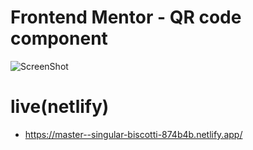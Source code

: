 
# Frontend Mentor - QR code component
![ScreenShot](https://img001.prntscr.com/file/img001/-LI68zfRTZuQrjtRzH1JMg.png)
 
# live(netlify)
- https://master--singular-biscotti-874b4b.netlify.app/
